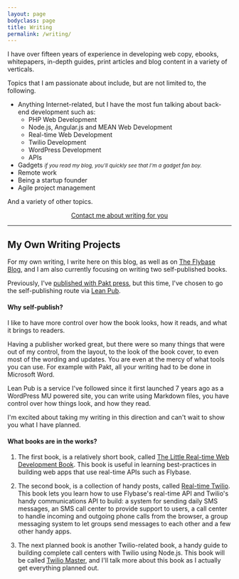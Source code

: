 ```yaml
---
layout: page
bodyclass: page
title: Writing
permalink: /writing/
---
```


I have over fifteen years of experience in developing web copy, ebooks, whitepapers, in-depth guides, print articles and blog content in a variety of verticals. 

Topics that I am passionate about include, but are not limited to, the following.

- Anything Internet-related, but I have the most fun talking about back-end development such as:
  - PHP  Web Development
  - Node.js, Angular.js and MEAN Web Development
  - Real-time Web Development
  - Twilio Development
  - WordPress Development
  - APIs
- Gadgets *<small>if you read my blog, you'll quickly see that I'm a gadget fan boy.</small>*
- Remote work
- Being a startup founder
- Agile project management

And a variety of other topics.

<div style="text-align:center;">
<a href="/contact/" class="button">Contact me about writing for you</a>
</div>

<hr class="harden" />

## My Own Writing Projects

For my own writing, I write here on this blog, as well as on [The Flybase Blog](http://blog.flybase.io), and I am also 
currently focusing on writing two self-published books. 

Previously, I've [published with Pakt press](http://twiliocookbook.com/), but this time, I've chosen to go the self-publishing route via [Lean Pub](https://leanpub.com/u/freekrai).

#### Why self-publish?

I like to have more control over how the book looks, how it reads, and what it brings to readers.

Having a publisher worked great, but there were so many things that were out of my control, from the layout, to the look of the book cover, to even most of the wording and updates. You are even at the mercy of what tools you can use. For example with Pakt, all your writing had to be done in Microsoft Word.

Lean Pub is a service I've followed since it first launched 7 years ago as a WordPress MU powered site, you can write using Markdown files, you have control over how things look, and how they read.

I'm excited about taking my writing in this direction and can't wait to show you what I have planned.

#### What books are in the works?

1. The first book, is a relatively short book, called [The Little Real-time Web Development Book](https://leanpub.com/real-time-web). This book is useful in learning best-practices in building web apps that use real-time APIs such as Flybase.

2. The second book, is a collection of handy posts, called [Real-time Twilio](https://leanpub.com/real-time-twilio). This book lets you learn how to use Flybase's real-time API and Twilio's handy communications API to build: a system for sending daily SMS messages, an SMS call center to provide support to users, a call center to handle incoming and outgoing phone calls from the browser, a group messaging system to let groups send messages to each other and a few other handy apps.

3. The next planned book is another Twilio-related book, a handy guide to building complete call centers with Twilio using Node.js. This book will be called [Twilio Master](https://leanpub.com/twilio-master), and I'll talk more about this book as I actually get everything planned out.
